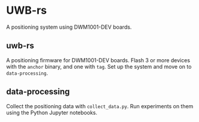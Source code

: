 # UWB-rs
A positioning system using DWM1001-DEV boards.

## uwb-rs
A positioning firmware for DWM1001-DEV boards. Flash 3 or more devices with the `anchor` binary, and one with `tag`. Set up the system and move on to `data-processing`.
## data-processing
Collect the positioning data with `collect_data.py`. Run experiments on them using the Python Jupyter notebooks.